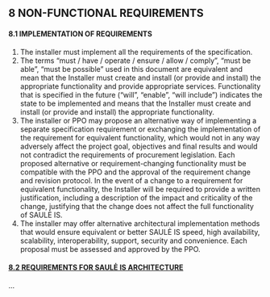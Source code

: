 ## 8	NON-FUNCTIONAL REQUIREMENTS

#### 8.1	IMPLEMENTATION OF REQUIREMENTS

<ol>
<li>The installer must implement all the requirements of the specification.</li>
<li>The terms &ldquo;must / have / operate / ensure / allow / comply&rdquo;, &ldquo;must be able&rdquo;, &ldquo;must be possible&rdquo; used in this document are equivalent and mean that the Installer must create and install (or provide and install) the appropriate functionality and provide appropriate services. Functionality that is specified in the future (&ldquo;will&rdquo;, &ldquo;enable&rdquo;, &ldquo;will include&rdquo;) indicates the state to be implemented and means that the Installer must create and install (or provide and install) the appropriate functionality.</li>
<li>The installer or PPO may propose an alternative way of implementing a separate specification requirement or exchanging the implementation of the requirement for equivalent functionality, which would not in any way adversely affect the project goal, objectives and final results and would not contradict the requirements of procurement legislation. Each proposed alternative or requirement-changing functionality must be compatible with the PPO and the approval of the requirement change and revision protocol. In the event of a change to a requirement for equivalent functionality, the Installer will be required to provide a written justification, including a description of the impact and criticality of the change, justifying that the change does not affect the full functionality of SAULĖ IS.</li>
<li>The installer may offer alternative architectural implementation methods that would ensure equivalent or better SAULĖ IS speed, high availability, scalability, interoperability, support, security and convenience. Each proposal must be assessed and approved by the PPO.</li>
</ol>

#### [8.2	REQUIREMENTS FOR SAULĖ IS ARCHITECTURE](https://github.com/Viesuju-pirkimu-tarnyba/saule/blob/master/TS%20in%20English/Technical%20specification/8.2%09REQUIREMENTS%20FOR%20SAUL%C4%96%20IS%20ARCHITECTURE.md)

...
